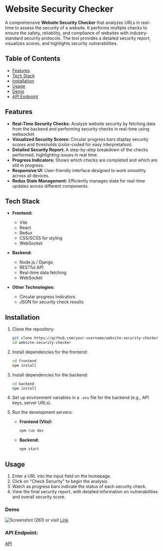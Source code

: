# Website Security Checker

A comprehensive **Website Security Checker** that analyzes URLs in real-time to assess the security of a website. It performs multiple checks to ensure the safety, reliability, and compliance of websites with industry-standard security protocols. The tool provides a detailed security report, visualizes scores, and highlights security vulnerabilities.

## Table of Contents

- [Features](#features)
- [Tech Stack](#tech-stack)
- [Installation](#installation)
- [Usage](#usage)
- [Demo](#demo)
- [API Endpoint](#apiendpoint)

## Features

- **Real-Time Security Checks:** Analyze website security by fetching data from the backend and performing security checks in real-time using websocket.
- **Visualized Security Scores:** Circular progress bars display security scores and thresholds (color-coded for easy interpretation).
- **Detailed Security Report:** A step-by-step breakdown of the checks performed, highlighting issues in real time.
- **Progress Indicators:** Shows which checks are completed and which are still in progress.
- **Responsive UI:** User-friendly interface designed to work smoothly across all devices.
- **Redux State Management:** Efficiently manages state for real-time updates across different components.

## Tech Stack

- **Frontend:**
  - Vite
  - React
  - Redux
  - CSS/SCSS for styling
  - WebSocket

- **Backend:**
  - Node.js / Django
  - RESTful API
  - Real-time data fetching
  - WebSocket

- **Other Technologies:**
  - Circular progress indicators
  - JSON for security check results

## Installation

1. Clone the repository:
    ```bash
    git clone https://github.com/your-username/website-security-checker.git
    cd website-security-checker
    ```

2. Install dependencies for the frontend:
    ```bash
    cd frontend
    npm install
    ```

3. Install dependencies for the backend:
    ```bash
    cd backend
    npm install
    ```

4. Set up environment variables in a `.env` file for the backend (e.g., API keys, server URLs).

5. Run the development servers:

   - **Frontend (Vite):**
     ```bash
     npm run dev
     ```

   - **Backend:**
     ```bash
     npm start
     ```

## Usage

1. Enter a URL into the input field on the homepage.
2. Click on "Check Security" to begin the analysis.
3. Watch as progress bars indicate the status of each security check.
4. View the final security report, with detailed information on vulnerabilities and overall security score.

### Demo
![Screenshot (261)](https://github.com/user-attachments/assets/9d66480e-f254-4bf8-90e0-4a92d21d176f)
or
visit [Link](https://secuweb.vercel.app/)

### API Endpoint:
[API](https://secuwebapi.onrender.com)

